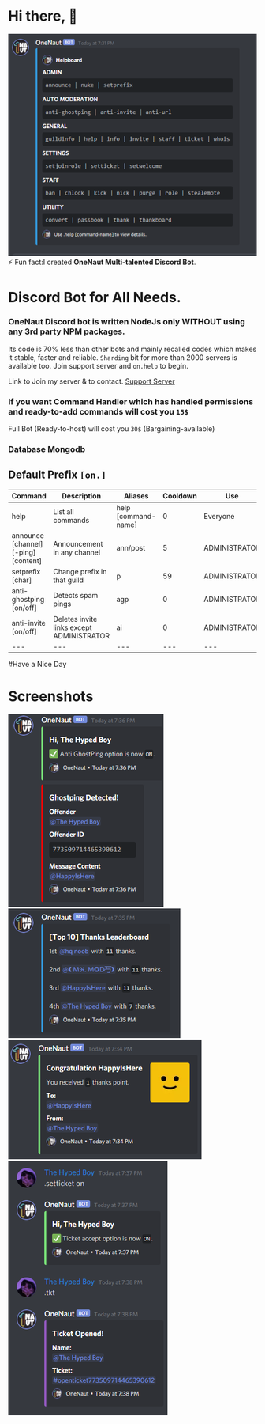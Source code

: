 # Hi there, 👋

<!--


Here are some ideas to get you started:

- 🔭 I’m currently working on ...
- 🌱 I’m currently learning ...
- 👯 I’m looking to collaborate on ...
- 🤔 I’m looking for help with ...
- 💬 Ask me about ...
- 📫 How to reach me: ...
- 😄 Pronouns: ...
-  ...
-->

![Bot](https://raw.githubusercontent.com/onenaut/OneNaut/main/1.png)
⚡ Fun fact:I created **OneNaut Multi-talented Discord Bot**.

# Discord Bot for All Needs. 

### OneNaut Discord bot is written NodeJs only **WITHOUT** using any 3rd party NPM packages.
Its code is 70% less than other bots and mainly recalled codes which makes it stable, faster and reliable. `Sharding` bit for more than 2000 servers is available too.
Join support server and `on.help` to begin.

Link to Join my server & to contact.
[Support Server](https://discord.gg/FDA7afBd6w) 

### If you want Command Handler which has handled permissions and ready-to-add commands will cost you `15$`
Full Bot (Ready-to-host) will cost you `30$` (Bargaining-available) 
### Database Mongodb
## Default Prefix `[on.]`

| Command | Description | Aliases | Cooldown | Use |
| --- | --- | --- | --- | --- | 
| help | List all commands | help [command-name] | 0 | Everyone |
| announce [channel] [-ping] [content] | Announcement in any channel | ann/post  | 5 | ADMINISTRATOR |
| setprefix [char] | Change prefix in that guild  | p | 59 | ADMINISTRATOR |
| anti-ghostping [on/off] | Detects spam pings | agp | 0 | ADMINISTRATOR |
| anti-invite [on/off] | Deletes invite links except ADMINISTRATOR  | ai | 0 | ADMINISTRATOR |
| --- | --- | --- | --- | --- | 
#Have a Nice Day

# Screenshots
![Bot](https://raw.githubusercontent.com/onenaut/OneNaut/main/4.png)
![Bot](https://raw.githubusercontent.com/onenaut/OneNaut/main/3.png)
![Bot](https://raw.githubusercontent.com/onenaut/OneNaut/main/2.png)
![BOT](https://raw.githubusercontent.com/onenaut/OneNaut/main/5.png)
